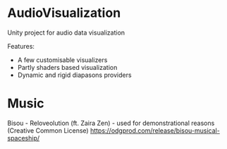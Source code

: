 # AudioVisualization
Unity project for audio data visualization

Features:
- A few customisable visualizers
- Partly shaders based visualization
- Dynamic and rigid diapasons providers

# Music
Bisou - Reloveolution (ft. Zaira Zen) - used for demonstrational reasons (Creative Common License)
https://odgprod.com/release/bisou-musical-spaceship/
